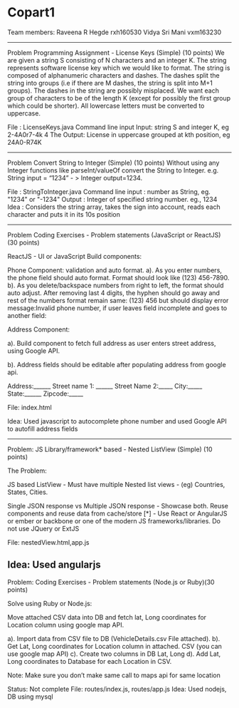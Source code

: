 # Copart1

Team members:
Raveena R Hegde rxh160530
Vidya Sri Mani vxm163230

-------------------------------------------------------------------------------------------------------------------------------
Problem
Programming Assignment - License Keys (Simple) (10 points)
We are given a string S consisting of N characters and an integer K. The string represents software license key which we would like to format. The string is composed of alphanumeric characters and dashes. The dashes split the string into groups (i.e if there are M dashes, the string is split into M+1 groups). The dashes in the string are possibly misplaced.
We want each group of characters to be of the length K (except for possibly the first group which could be shorter). All lowercase letters must be converted to uppercase.

File : LicenseKeys.java
Command line input Input: string S and integer K, eg 2-4A0r7-4k 4
The Output: License in uppercase grouped at kth position, eg 24A0-R74K

-------------------------------------------------------------------------------------------------------------------------------
Problem
Convert String to Integer (Simple) (10 points)
Without using any Integer functions like parseInt/valueOf convert the String to Integer. e.g. String input = “1234” - > Integer output=1234.

File : StringToInteger.java
Command line input : number as String, eg. "1234" or "-1234"
Output : Integer of specified string number. eg., 1234
Idea : Considers the string array, takes the sign into account, reads each character and puts it in its 10s position

---------------------------------------------------------------------------------------------------------------------------------
Problem
Coding Exercises - Problem statements (JavaScript or ReactJS) (30 points)

ReactJS - UI or JavaScript Build components:

Phone Component: validation and auto format. a). As you enter numbers, the phone field should auto format. Format should look like (123) 456-7890. b). As you delete/backspace numbers from right to left, the format should auto adjust. After removing last 4 digits, the hyphen should go away and rest of the numbers format remain same: (123) 456 but should display error message:Invalid phone number, if user leaves field incomplete and goes to another field:

Address Component:

a). Build component to fetch full address as user enters street address, using Google API.

b). Address fields should be editable after populating address from google api.

Address:______ Street name 1: ______ Street Name 2:_____ City:_____ State:______ Zipcode:_____

File: index.html

Idea: Used javascript to autocomplete phone number and used Google API to autofill address fields

---------------------------------------------------------------------------------------------------------------------------------
Problem:
JS Library/framework* based - Nested ListView (Simple) (10 points)

The Problem:

JS based ListView - Must have multiple Nested list views - (eg) Countries, States, Cities.

Single JSON response vs Multiple JSON response - Showcase both.
Reuse components and reuse data from cache/store [*] - Use React or AngularJS or ember or backbone or one of the modern JS frameworks/libraries. Do not use JQuery or ExtJS

File: nestedView.html,app.js

Idea: Used angularjs
---------------------------------------------------------------------------------------------------------------------------------
Problem:
Coding Exercises - Problem statements (Node.js or Ruby)(30 points)

Solve using Ruby or Node.js:

Move attached CSV data into DB and fetch lat, Long coordinates for Location column using google map API.

a). Import data from CSV file to DB (VehicleDetails.csv File attached). b). Get Lat, Long coordinates for Location column in attached. CSV (you can use google map API) c). Create two columns in DB Lat, Long d). Add Lat, Long coordinates to Database for each Location in CSV.

Note: Make sure you don’t make same call to maps api for same location

Status: Not complete
File: routes/index.js, routes/app.js
Idea: Used nodejs, DB using mysql
